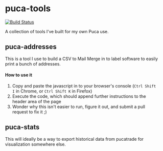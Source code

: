 # puca-tools
[![Build Status](https://travis-ci.org/icbat/puca-stats.svg?branch=master)](https://travis-ci.org/icbat/puca-stats)

A collection of tools I've built for my own Puca use.

## puca-addresses

This is a tool I use to build a CSV to Mail Merge in to label software to easily print a bunch of addresses.

#### How to use it

1. Copy and paste the javascript in to your browser's console (`Ctrl Shift I` in Chrome, or `Ctrl Shift K` in Firefox)
2. Execute the code, which should append further instructions to the header area of the page
3. Wonder why this isn't easier to run, figure it out, and submit a pull request to fix it ;)

## puca-stats

This will ideally be a way to export historical data from pucatrade for visualization somewhere else.
